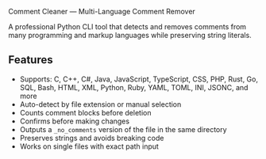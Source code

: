 Comment Cleaner — Multi-Language Comment Remover

A professional Python CLI tool that detects and removes comments from many programming and markup languages while preserving string literals.

## Features
- Supports: C, C++, C#, Java, JavaScript, TypeScript, CSS, PHP, Rust, Go, SQL, Bash, HTML, XML, Python, Ruby, YAML, TOML, INI, JSONC, and more
- Auto-detect by file extension or manual selection
- Counts comment blocks before deletion
- Confirms before making changes
- Outputs a `_no_comments` version of the file in the same directory
- Preserves strings and avoids breaking code
- Works on single files with exact path input
